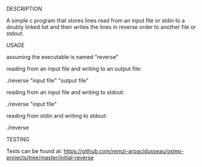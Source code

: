 DESCRIPTION

A simple c program that stores lines read from an input file or stdin to a doubly linked list and then writes the lines in reverse order to another file or stdout.


USAGE

assuming the executable is named "reverse"

reading from an input file and writing to an output file:

./reverse "input file" "output file"


reading from an input file and writing to stdout:

./reverse "input file"


reading from stdin and writing to stdout:

./reverse


TESTING

Tests can be found at: https://github.com/remzi-arpacidusseau/ostep-projects/tree/master/initial-reverse

